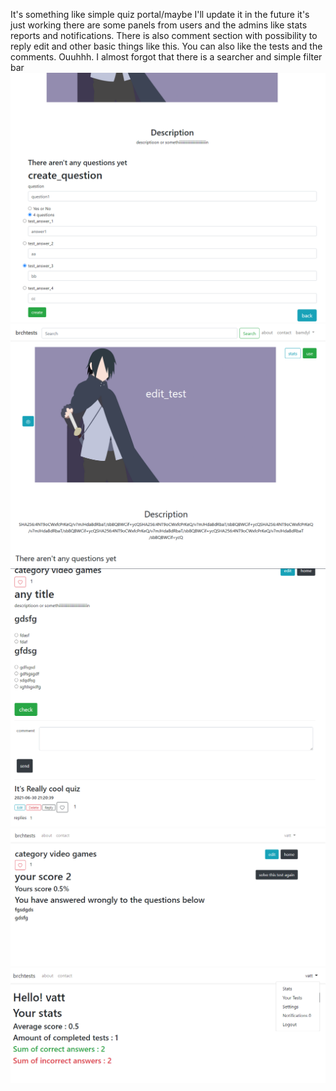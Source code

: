 It's something like simple quiz portal/maybe I'll update it in the future it's just working there are some panels from users and the admins like stats reports and notifications.
There is also comment section with possibility to reply edit and other basic things like this.
You can also like the tests and the comments.
Ouuhhh. I almost forgot that there is a searcher and simple filter bar
<img src="ssc1.png">
<img src="ss5.png">
<img src="ssc2.png">
<img src="ssc3.png">
<img src="ssc4.png">
